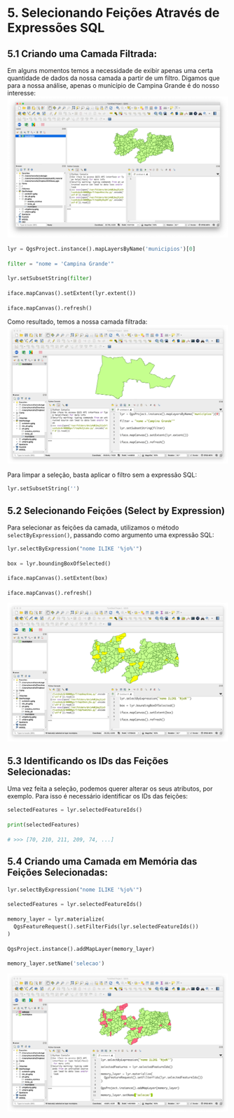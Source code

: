 # 5. Selecionando Feições Através de Expressões SQL

## 5.1 Criando uma Camada Filtrada:

Em alguns momentos temos a necessidade de exibir apenas uma certa quantidade de dados da nossa camada a partir de um filtro. Digamos que para a nossa análise, apenas o município de Campina Grande é do nosso interesse:
![](.pastes/2020-02-27-17-43-50.png)

```python
lyr = QgsProject.instance().mapLayersByName('municipios')[0]

filter = "nome = 'Campina Grande'"

lyr.setSubsetString(filter)

iface.mapCanvas().setExtent(lyr.extent())

iface.mapCanvas().refresh()
```
Como resultado, temos a nossa camada filtrada:
![](.pastes/2020-02-27-17-56-47.png)

Para limpar a seleção, basta aplicar o filtro sem a expressão SQL:

```python
lyr.setSubsetString('')
```

## 5.2 Selecionando Feições (Select by Expression)

Para selecionar as feições da camada, utilizamos o método `selectByExpression()`, passando como argumento uma expressão SQL:

```python
lyr.selectByExpression("nome ILIKE '%jo%'")

box = lyr.boundingBoxOfSelected()

iface.mapCanvas().setExtent(box)

iface.mapCanvas().refresh()
```
![](.pastes/2020-02-27-18-12-45.png)
 
## 5.3 Identificando os IDs das Feições Selecionadas:

Uma vez feita a seleção, podemos querer alterar os seus atributos, por exemplo. Para isso é necessário identificar os IDs das feições:

```python
selectedFeatures = lyr.selectedFeatureIds()

print(selectedFeatures)

# >>> [70, 210, 211, 209, 74, ...]
```
 
 ## 5.4 Criando uma Camada em Memória das Feições Selecionadas:
 
```python    
lyr.selectByExpression("nome ILIKE '%jo%'")

selectedFeatures = lyr.selectedFeatureIds()

memory_layer = lyr.materialize(
  QgsFeatureRequest().setFilterFids(lyr.selectedFeatureIds())
)

QgsProject.instance().addMapLayer(memory_layer)

memory_layer.setName('selecao')
```

![](.pastes/2020-02-27-18-26-03.png)
